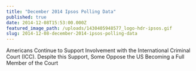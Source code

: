```yaml
---
title: "December 2014 Ipsos Polling Data"
published: true
date: 2014-12-08T15:53:00.000Z
featured_image_path: /uploads/1430405948577_logo-hdr-ipsos.gif
slug: 2014-12-08-december-2014-ipsos-polling-data
---
```


Americans Continue to Support Involvement with the International Criminal Court (ICC). Despite this Support, Some Oppose the US Becoming a Full Member of the Court

